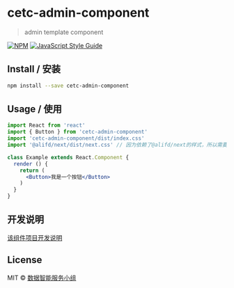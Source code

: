 # cetc-admin-component

> admin template component

[![NPM](https://img.shields.io/npm/v/cetc-admin-component.svg)](https://www.npmjs.com/package/cetc-admin-component) [![JavaScript Style Guide](https://img.shields.io/badge/code_style-standard-brightgreen.svg)](https://standardjs.com)

## Install / 安装

```bash
npm install --save cetc-admin-component
```

## Usage / 使用

```jsx
import React from 'react'
import { Button } from 'cetc-admin-component'
import 'cetc-admin-component/dist/index.css'
import '@alifd/next/dist/next.css' // 因为依赖了@alifd/next的样式，所以需要引入

class Example extends React.Component {
  render () {
  	return (
      <Button>我是一个按钮</Button>
  	)
  }
}

```

## 开发说明

[该组件项目开发说明](https://github.com/Yanzengyong/cetc-admin-component/blob/master/DEV.md)

## License

MIT © [数据智能服务小组](https://github.com/Yanzengyong/cetc-admin-component)
